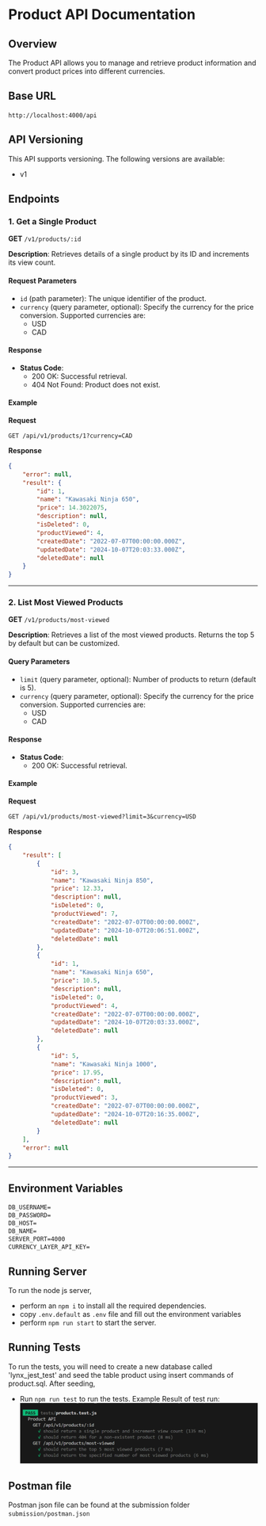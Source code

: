 # Product API Documentation

## Overview
The Product API allows you to manage and retrieve product information and convert product prices into different currencies.

## Base URL
```
http://localhost:4000/api
```

## API Versioning
This API supports versioning. The following versions are available:

- v1

## Endpoints

### 1. Get a Single Product

**GET** `/v1/products/:id`

**Description**: Retrieves details of a single product by its ID and increments its view count.

#### Request Parameters
- `id` (path parameter): The unique identifier of the product.
- `currency` (query parameter, optional): Specify the currency for the price conversion. Supported currencies are:
  - USD
  - CAD

#### Response
- **Status Code**: 
  - 200 OK: Successful retrieval.
  - 404 Not Found: Product does not exist.
  
#### Example
**Request**
```http
GET /api/v1/products/1?currency=CAD
```

**Response**
```json
{
    "error": null,
    "result": {
        "id": 1,
        "name": "Kawasaki Ninja 650",
        "price": 14.3022075,
        "description": null,
        "isDeleted": 0,
        "productViewed": 4,
        "createdDate": "2022-07-07T00:00:00.000Z",
        "updatedDate": "2024-10-07T20:03:33.000Z",
        "deletedDate": null
    }
}
```

---

### 2. List Most Viewed Products

**GET** `/v1/products/most-viewed`

**Description**: Retrieves a list of the most viewed products. Returns the top 5 by default but can be customized.

#### Query Parameters
- `limit` (query parameter, optional): Number of products to return (default is 5).
- `currency` (query parameter, optional): Specify the currency for the price conversion. Supported currencies are:
  - USD
  - CAD

#### Response
- **Status Code**: 
  - 200 OK: Successful retrieval.

#### Example
**Request**
```http
GET /api/v1/products/most-viewed?limit=3&currency=USD
```

**Response**
```json
{
    "result": [
        {
            "id": 3,
            "name": "Kawasaki Ninja 850",
            "price": 12.33,
            "description": null,
            "isDeleted": 0,
            "productViewed": 7,
            "createdDate": "2022-07-07T00:00:00.000Z",
            "updatedDate": "2024-10-07T20:06:51.000Z",
            "deletedDate": null
        },
        {
            "id": 1,
            "name": "Kawasaki Ninja 650",
            "price": 10.5,
            "description": null,
            "isDeleted": 0,
            "productViewed": 4,
            "createdDate": "2022-07-07T00:00:00.000Z",
            "updatedDate": "2024-10-07T20:03:33.000Z",
            "deletedDate": null
        },
        {
            "id": 5,
            "name": "Kawasaki Ninja 1000",
            "price": 17.95,
            "description": null,
            "isDeleted": 0,
            "productViewed": 3,
            "createdDate": "2022-07-07T00:00:00.000Z",
            "updatedDate": "2024-10-07T20:16:35.000Z",
            "deletedDate": null
        }
    ],
    "error": null
}
```

---



## Environment Variables
```
DB_USERNAME=
DB_PASSWORD=
DB_HOST=
DB_NAME=
SERVER_PORT=4000
CURRENCY_LAYER_API_KEY=
```
## Running Server
To run the node js server,
-  perform an `npm i` to install all the required dependencies.
- copy `.env.default` as `.env` file and fill out the environment variables
- perform `npm run start` to start the server.

## Running Tests
To run the tests, you will need to create a new database called 'lynx_jest_test' and seed the table product using insert commands of product.sql. After seeding, 
- Run `npm run test` to run the tests.
Example Result of test run:
![Test Run](./submission/image.png)


## Postman file
Postman json file can be found at the submission folder `submission/postman.json`

